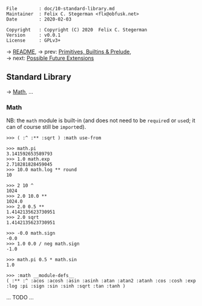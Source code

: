 <!-- {{{1 -->

    File        : doc/10-standard-library.md
    Maintainer  : Felix C. Stegerman <flx@obfusk.net>
    Date        : 2020-02-03

    Copyright   : Copyright (C) 2020  Felix C. Stegerman
    Version     : v0.0.1
    License     : GPLv3+

<!-- }}}1 -->

→ [README](../README.md),
→ prev: [Primitives, Builtins & Prelude](09-primitives-builtins-and-prelude.md),
→ next: [Possible Future Extensions](11-future.md)

## Standard Library

→ [Math](#math), ...

### Math

NB: the `math` module is built-in (and does not need to be `require`d
or `use`d; it can of course still be `import`ed).

```koneko
>>> ( :^ :** :sqrt ) :math use-from

>>> math.pi
3.141592653589793
>>> 1.0 math.exp
2.718281828459045
>>> 10.0 math.log ** round
10

>>> 2 10 ^
1024
>>> 2.0 10.0 **
1024.0
>>> 2.0 0.5 **
1.4142135623730951
>>> 2.0 sqrt
1.4142135623730951

>>> -0.0 math.sign
-0.0
>>> 1.0 0.0 / neg math.sign
-1.0

>>> math.pi 0.5 * math.sin
1.0

>>> :math __module-defs__
( :** :^ :acos :acosh :asin :asinh :atan :atan2 :atanh :cos :cosh :exp :log :pi :sign :sin :sinh :sqrt :tan :tanh )
```

... TODO ...

<!-- vim: set tw=70 sw=2 sts=2 et fdm=marker : -->
